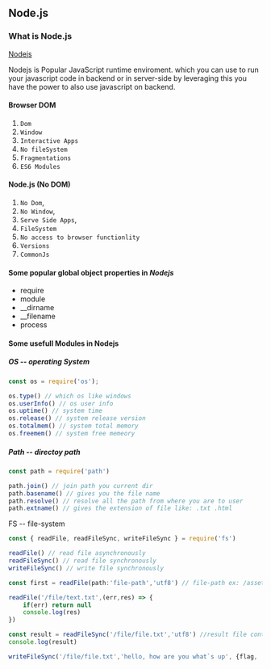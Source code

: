 ## Node.js

### What is Node.js
[Nodejs](http://www.nodejs.com)

Nodejs is Popular JavaScript runtime enviroment. which you can use to run your javascript code in backend or in server-side by leveraging this you have the power to also use javascript on backend.

#### Browser DOM
1. `Dom`
2. `Window`
3. `Interactive Apps`
4. `No fileSystem`
5. `Fragmentations`
6. `ES6 Modules`

#### Node.js (No DOM)
1. `No Dom`,
2. `No Window`,
3. `Serve Side Apps`,
4. `FileSystem`
5. `No access to browser functionlity`
6. `Versions`
7. `CommonJs`

#### Some popular global object properties in ***Nodejs***

- require
- module
- __dirname
- __filename
- process

#### Some usefull Modules in Nodejs

##### OS -- operating System
```javascript
const os = require('os');

os.type() // which os like windows
os.userInfo() // os user info
os.uptime() // system time
os.release() // system release version
os.totalmem() // system total memory
os.freemem() // system free memeory 
```

##### Path -- directoy path
``` javascript
const path = require('path')

path.join() // join path you current dir
path.basename() // gives you the file name 
path.resolve() // resolve all the path from where you are to user
path.extname() // gives the extension of file like: .txt .html
```

FS -- file-system
```javascript
const { readFile, readFileSync, writeFileSync } = require('fs')

readFile() // read file asynchronously
readFileSync() // read file synchronously
writeFileSync() // write file synchronously

const first = readFile(path:'file-path','utf8') // file-path ex: /assets/hello.txt, file-encoding

readFile('/file/text.txt',(err,res) => {
    if(err) return null
    console.log(res)
})

const result = readFileSync('/file/file.txt','utf8') //result file content
console.log(result)

writeFileSync('/file/file.txt','hello, how are you what`s up', {flag, 'a'})  //write file to provided path if not present that it will create the file on that path

 ```


 



